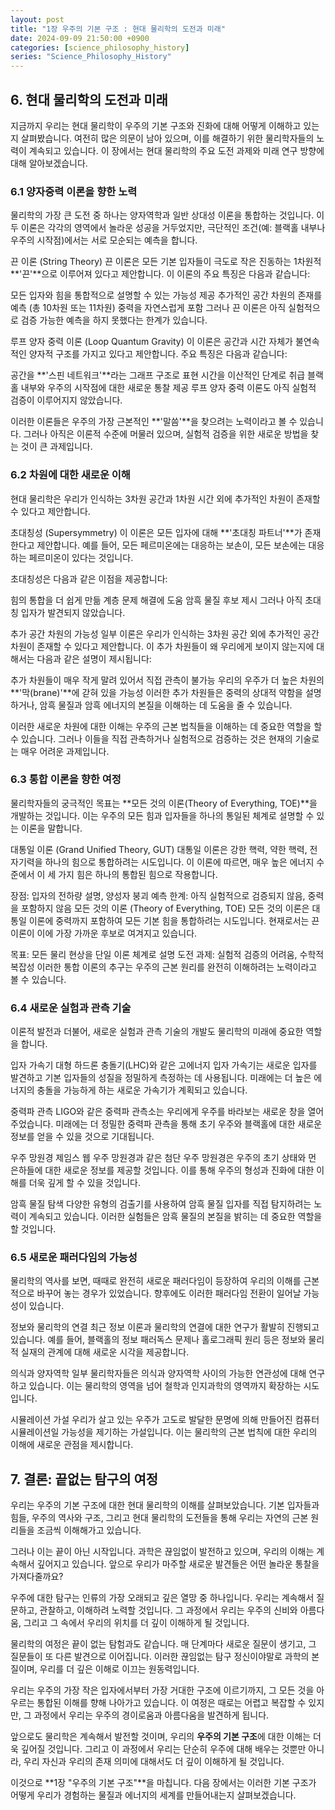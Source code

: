 ```yaml
---
layout: post
title: "1장 우주의 기본 구조 : 현대 물리학의 도전과 미래"
date: 2024-09-09 21:50:00 +0900
categories: [science_philosophy_history]
series: "Science_Philosophy_History"
---
```


## 6. 현대 물리학의 도전과 미래
지금까지 우리는 현대 물리학이 우주의 기본 구조와 진화에 대해 어떻게 이해하고 있는지 살펴봤습니다. 여전히 많은 의문이 남아 있으며, 이를 해결하기 위한 물리학자들의 노력이 계속되고 있습니다. 이 장에서는 현대 물리학의 주요 도전 과제와 미래 연구 방향에 대해 알아보겠습니다.

### 6.1 양자중력 이론을 향한 노력
물리학의 가장 큰 도전 중 하나는 양자역학과 일반 상대성 이론을 통합하는 것입니다. 이 두 이론은 각각의 영역에서 놀라운 성공을 거두었지만, 극단적인 조건(예: 블랙홀 내부나 우주의 시작점)에서는 서로 모순되는 예측을 합니다.

끈 이론 (String Theory)
끈 이론은 모든 기본 입자들이 극도로 작은 진동하는 1차원적 **'끈'**으로 이루어져 있다고 제안합니다. 이 이론의 주요 특징은 다음과 같습니다:

모든 입자와 힘을 통합적으로 설명할 수 있는 가능성 제공
추가적인 공간 차원의 존재를 예측 (총 10차원 또는 11차원)
중력을 자연스럽게 포함
그러나 끈 이론은 아직 실험적으로 검증 가능한 예측을 하지 못했다는 한계가 있습니다.

루프 양자 중력 이론 (Loop Quantum Gravity)
이 이론은 공간과 시간 자체가 불연속적인 양자적 구조를 가지고 있다고 제안합니다. 주요 특징은 다음과 같습니다:

공간을 **'스핀 네트워크'**라는 그래프 구조로 표현
시간을 이산적인 단계로 취급
블랙홀 내부와 우주의 시작점에 대한 새로운 통찰 제공
루프 양자 중력 이론도 아직 실험적 검증이 이루어지지 않았습니다.

이러한 이론들은 우주의 가장 근본적인 **'말씀'**을 찾으려는 노력이라고 볼 수 있습니다. 그러나 아직은 이론적 수준에 머물러 있으며, 실험적 검증을 위한 새로운 방법을 찾는 것이 큰 과제입니다.

### 6.2 차원에 대한 새로운 이해
현대 물리학은 우리가 인식하는 3차원 공간과 1차원 시간 외에 추가적인 차원이 존재할 수 있다고 제안합니다.

초대칭성 (Supersymmetry)
이 이론은 모든 입자에 대해 **'초대칭 파트너'**가 존재한다고 제안합니다. 예를 들어, 모든 페르미온에는 대응하는 보손이, 모든 보손에는 대응하는 페르미온이 있다는 것입니다.

초대칭성은 다음과 같은 이점을 제공합니다:

힘의 통합을 더 쉽게 만듦
계층 문제 해결에 도움
암흑 물질 후보 제시
그러나 아직 초대칭 입자가 발견되지 않았습니다.

추가 공간 차원의 가능성
일부 이론은 우리가 인식하는 3차원 공간 외에 추가적인 공간 차원이 존재할 수 있다고 제안합니다. 이 추가 차원들이 왜 우리에게 보이지 않는지에 대해서는 다음과 같은 설명이 제시됩니다:

추가 차원들이 매우 작게 말려 있어서 직접 관측이 불가능
우리의 우주가 더 높은 차원의 **'막(brane)'**에 갇혀 있을 가능성
이러한 추가 차원들은 중력의 상대적 약함을 설명하거나, 암흑 물질과 암흑 에너지의 본질을 이해하는 데 도움을 줄 수 있습니다.

이러한 새로운 차원에 대한 이해는 우주의 근본 법칙들을 이해하는 데 중요한 역할을 할 수 있습니다. 그러나 이들을 직접 관측하거나 실험적으로 검증하는 것은 현재의 기술로는 매우 어려운 과제입니다.

### 6.3 통합 이론을 향한 여정
물리학자들의 궁극적인 목표는 **모든 것의 이론(Theory of Everything, TOE)**을 개발하는 것입니다. 이는 우주의 모든 힘과 입자들을 하나의 통일된 체계로 설명할 수 있는 이론을 말합니다.

대통일 이론 (Grand Unified Theory, GUT)
대통일 이론은 강한 핵력, 약한 핵력, 전자기력을 하나의 힘으로 통합하려는 시도입니다. 이 이론에 따르면, 매우 높은 에너지 수준에서 이 세 가지 힘은 하나의 통합된 힘으로 작용합니다.

장점: 입자의 전하량 설명, 양성자 붕괴 예측
한계: 아직 실험적으로 검증되지 않음, 중력을 포함하지 않음
모든 것의 이론 (Theory of Everything, TOE)
모든 것의 이론은 대통일 이론에 중력까지 포함하여 모든 기본 힘을 통합하려는 시도입니다. 현재로서는 끈 이론이 이에 가장 가까운 후보로 여겨지고 있습니다.

목표: 모든 물리 현상을 단일 이론 체계로 설명
도전 과제: 실험적 검증의 어려움, 수학적 복잡성
이러한 통합 이론의 추구는 우주의 근본 원리를 완전히 이해하려는 노력이라고 볼 수 있습니다.

### 6.4 새로운 실험과 관측 기술
이론적 발전과 더불어, 새로운 실험과 관측 기술의 개발도 물리학의 미래에 중요한 역할을 합니다.

입자 가속기
대형 하드론 충돌기(LHC)와 같은 고에너지 입자 가속기는 새로운 입자를 발견하고 기본 입자들의 성질을 정밀하게 측정하는 데 사용됩니다. 미래에는 더 높은 에너지의 충돌을 가능하게 하는 새로운 가속기가 계획되고 있습니다.

중력파 관측
LIGO와 같은 중력파 관측소는 우리에게 우주를 바라보는 새로운 창을 열어주었습니다. 미래에는 더 정밀한 중력파 관측을 통해 초기 우주와 블랙홀에 대한 새로운 정보를 얻을 수 있을 것으로 기대됩니다.

우주 망원경
제임스 웹 우주 망원경과 같은 첨단 우주 망원경은 우주의 초기 상태와 먼 은하들에 대한 새로운 정보를 제공할 것입니다. 이를 통해 우주의 형성과 진화에 대한 이해를 더욱 깊게 할 수 있을 것입니다.

암흑 물질 탐색
다양한 유형의 검출기를 사용하여 암흑 물질 입자를 직접 탐지하려는 노력이 계속되고 있습니다. 이러한 실험들은 암흑 물질의 본질을 밝히는 데 중요한 역할을 할 것입니다.

### 6.5 새로운 패러다임의 가능성
물리학의 역사를 보면, 때때로 완전히 새로운 패러다임이 등장하여 우리의 이해를 근본적으로 바꾸어 놓는 경우가 있었습니다. 향후에도 이러한 패러다임 전환이 일어날 가능성이 있습니다.

정보와 물리학의 연결
최근 정보 이론과 물리학의 연결에 대한 연구가 활발히 진행되고 있습니다. 예를 들어, 블랙홀의 정보 패러독스 문제나 홀로그래픽 원리 등은 정보와 물리적 실재의 관계에 대해 새로운 시각을 제공합니다.

의식과 양자역학
일부 물리학자들은 의식과 양자역학 사이의 가능한 연관성에 대해 연구하고 있습니다. 이는 물리학의 영역을 넘어 철학과 인지과학의 영역까지 확장하는 시도입니다.

시뮬레이션 가설
우리가 살고 있는 우주가 고도로 발달한 문명에 의해 만들어진 컴퓨터 시뮬레이션일 가능성을 제기하는 가설입니다. 이는 물리학의 근본 법칙에 대한 우리의 이해에 새로운 관점을 제시합니다.

## 7. 결론: 끝없는 탐구의 여정
우리는 우주의 기본 구조에 대한 현대 물리학의 이해를 살펴보았습니다. 기본 입자들과 힘들, 우주의 역사와 구조, 그리고 현대 물리학의 도전들을 통해 우리는 자연의 근본 원리들을 조금씩 이해해가고 있습니다.

그러나 이는 끝이 아닌 시작입니다. 과학은 끊임없이 발전하고 있으며, 우리의 이해는 계속해서 깊어지고 있습니다. 앞으로 우리가 마주할 새로운 발견들은 어떤 놀라운 통찰을 가져다줄까요? 

우주에 대한 탐구는 인류의 가장 오래되고 깊은 열망 중 하나입니다. 우리는 계속해서 질문하고, 관찰하고, 이해하려 노력할 것입니다. 그 과정에서 우리는 우주의 신비와 아름다움, 그리고 그 속에서 우리의 위치를 더 깊이 이해하게 될 것입니다.

물리학의 여정은 끝이 없는 탐험과도 같습니다. 매 단계마다 새로운 질문이 생기고, 그 질문들이 또 다른 발견으로 이어집니다. 이러한 끊임없는 탐구 정신이야말로 과학의 본질이며, 우리를 더 깊은 이해로 이끄는 원동력입니다.

우리는 우주의 가장 작은 입자에서부터 가장 거대한 구조에 이르기까지, 그 모든 것을 아우르는 통합된 이해를 향해 나아가고 있습니다. 이 여정은 때로는 어렵고 복잡할 수 있지만, 그 과정에서 우리는 우주의 경이로움과 아름다움을 발견하게 됩니다.

앞으로도 물리학은 계속해서 발전할 것이며, 우리의 **우주의 기본 구조**에 대한 이해는 더욱 깊어질 것입니다. 그리고 이 과정에서 우리는 단순히 우주에 대해 배우는 것뿐만 아니라, 우리 자신과 우리의 존재 의미에 대해서도 더 깊이 이해하게 될 것입니다.

이것으로 **1장 "우주의 기본 구조"**을 마칩니다. 다음 장에서는 이러한 기본 구조가 어떻게 우리가 경험하는 물질과 에너지의 세계를 만들어내는지 살펴보겠습니다.